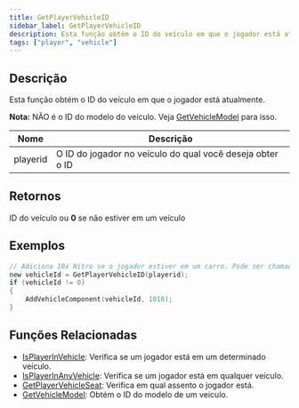 ```yaml
---
title: GetPlayerVehicleID
sidebar_label: GetPlayerVehicleID
description: Esta função obtém o ID do veículo em que o jogador está atualmente.
tags: ["player", "vehicle"]
---
```


## Descrição

Esta função obtém o ID do veículo em que o jogador está atualmente.

**Nota:** NÃO é o ID do modelo do veículo. Veja [GetVehicleModel](GetVehicleModel) para isso.

| Nome      | Descrição                                                        |
| --------- | ---------------------------------------------------------------- |
| playerid  | O ID do jogador no veículo do qual você deseja obter o ID         |

## Retornos

ID do veículo ou **0** se não estiver em um veículo

## Exemplos

```c
// Adiciona 10x Nitro se o jogador estiver em um carro. Pode ser chamado em um comando.
new vehicleId = GetPlayerVehicleID(playerid);
if (vehicleId != 0)
{
    AddVehicleComponent(vehicleId, 1010);
}
```

## Funções Relacionadas

- [IsPlayerInVehicle](IsPlayerInVehicle): Verifica se um jogador está em um determinado veículo.
- [IsPlayerInAnyVehicle](IsPlayerInAnyVehicle): Verifica se um jogador está em qualquer veículo.
- [GetPlayerVehicleSeat](GetPlayerVehicleSeat): Verifica em qual assento o jogador está.
- [GetVehicleModel](GetVehicleModel): Obtém o ID do modelo de um veículo.
